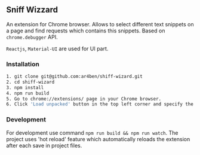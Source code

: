 ## Sniff Wizzard
An extension for Chrome browser. Allows to select different text snippets on a page and find requests which contains this snippets.
Based on `chrome.debugger` API. 

`Reactjs`, `Material-UI` are used for UI part.

### Installation 
```bash
1. git clone git@github.com:ar4ben/shiff-wizard.git
2. cd shiff-wizard
3. npm install
4. npm run build
5. Go to chrome://extensions/ page in your Chrome browser. 
6. Click 'Load unpacked' button in the top left corner and specify the path to 'build' folder inside 'sniff-wizard' project.
```
### Development
For development use command `npm run build && npm run watch`. 
The project uses 'hot reload' feature which automatically reloads the extension after each save in project files.   
